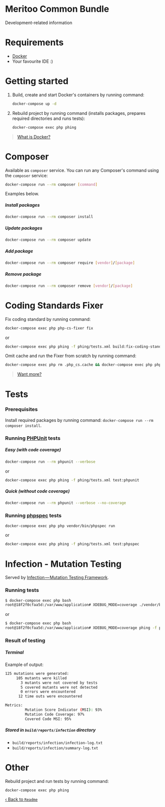 # Meritoo Common Bundle

Development-related information

# Requirements

* [Docker](https://www.docker.com)
* Your favourite IDE :)

# Getting started

1. Build, create and start Docker's containers by running command:

    ```bash
    docker-compose up -d
    ```

2. Rebuild project by running command (installs packages, prepares required directories and runs tests):

    ```bash
    docker-compose exec php phing
    ```

> [What is Docker?](https://www.docker.com/what-docker)

# Composer

Available as `composer` service. You can run any Composer's command using the `composer` service:

```bash
docker-compose run --rm composer [command]
```

Examples below.

##### Install packages

```bash
docker-compose run --rm composer install
```

##### Update packages

```bash
docker-compose run --rm composer update
```

##### Add package

```bash
docker-compose run --rm composer require [vendor]/[package]
```

##### Remove package

```bash
docker-compose run --rm composer remove [vendor]/[package]
```

# Coding Standards Fixer

Fix coding standard by running command:

```bash
docker-compose exec php php-cs-fixer fix
```

or

```bash
docker-compose exec php phing -f phing/tests.xml build:fix-coding-standards
```

Omit cache and run the Fixer from scratch by running command:

```bash
docker-compose exec php rm .php_cs.cache && docker-compose exec php php-cs-fixer fix
```

> [Want more?](https://cs.sensiolabs.org)

# Tests

### Prerequisites

Install required packages by running command: `docker-compose run --rm composer install`.

### Running [PHPUnit](https://phpunit.de) tests

##### Easy (with code coverage)

```bash
docker-compose run --rm phpunit --verbose
```

or

```bash
docker-compose exec php phing -f phing/tests.xml test:phpunit
```

##### Quick (without code coverage)

```bash
docker-compose run --rm phpunit --verbose --no-coverage
```

### Running [phpspec](http://www.phpspec.net) tests

```bash
docker-compose exec php php vendor/bin/phpspec run
```

or

```bash
docker-compose exec php phing -f phing/tests.xml test:phpspec
```

# Infection - Mutation Testing

Served by [Infection — Mutation Testing Framework](https://infection.github.io).

### Running tests

```bash
$ docker-compose exec php bash
root@18f2f0cfaa5d:/var/www/application# XDEBUG_MODE=coverage ./vendor/bin/infection --threads=$(nproc)
```

or

```bash
$ docker-compose exec php bash
root@18f2f0cfaa5d:/var/www/application# XDEBUG_MODE=coverage phing -f phing/tests.xml test:infection
```

### Result of testing

##### Terminal

Example of output:

```bash
125 mutations were generated:
     105 mutants were killed
       3 mutants were not covered by tests
       5 covered mutants were not detected
       0 errors were encountered
      12 time outs were encountered

Metrics:
         Mutation Score Indicator (MSI): 93%
         Mutation Code Coverage: 97%
         Covered Code MSI: 95%
```

##### Stored in `build/reports/infection` directory

* `build/reports/infection/infection-log.txt`
* `build/reports/infection/summary-log.txt`

# Other

Rebuild project and run tests by running command:

```bash
docker-compose exec php phing
```

[&lsaquo; Back to `Readme`](../README.md)
